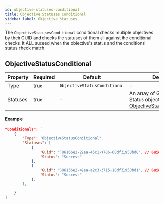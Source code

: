 ```yaml
---
id: objective-statuses-conditional
title: Objective Statuses Conditional
sidebar_label: Objective Statuses
---
```


The `ObjectiveStatusesConditional` conditional checks multiple objectives by their GUID and checks the statuses of them all against the conditional checks. It ALL suceed when the objective's status and the conditional status check match.

## ObjectiveStatusConditional

| Property | Required | Default                      | Details                                                                                                      |
| -------- | -------- | ---------------------------- | ------------------------------------------------------------------------------------------------------------ |
| Type     | true     | `ObjectiveStatusConditional` | -                                                                                                            |
| Statuses | true     | -                            | An array of GUID and Status objects similar to [ObjectiveStatusConditional](objective-status-conditional.md) |

#### Example

```json
"Conditionals": [
    {
        "Type": "ObjectiveStatusConditional",
        "Statuses": [
            {
                "Guid": "786166e2-22ea-45c1-9786-68df31958bd8", // Guid of an Objective node elsewhere in your common.jsonc
                "Status": "Success"
            },
            {
                "Guid": "386136e2-42ea-a2c3-2715-18df31958bd1", // Guid of another Objective node elsewhere in your common.jsonc
                "Status": "Success"
            },
        ],

    }
]
```
